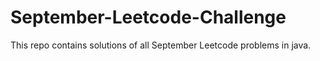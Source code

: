 # September-Leetcode-Challenge
This repo contains solutions of all September Leetcode problems in java.
